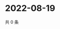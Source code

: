 # 2022-08-19

共 0 条

<!-- BEGIN WEIBO -->
<!-- 最后更新时间 Fri Aug 19 2022 11:49:55 GMT+0800 (China Standard Time) -->

<!-- END WEIBO -->
